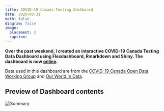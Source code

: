 ```yaml
---
title: COVID-19 Canada Testing Dashboard
date: 2020-08-31
math: false
diagram: false
image:
  placement: 3
  caption:
---
```


**Over the past weekend, I created an interactive COVID-19 Canada Testing Data Dashboard using Flexdashboard, Rmarkdown and Shiny. The dashboard is now [online](https://kuan-liu.shinyapps.io/Testing_Dash/).**

Data used in this dashboard are from the [COVID-19 Canada Open Data Working Group](https://github.com/ishaberry/Covid19Canada) and [Our World In Data](https://github.com/owid/covid-19-data/tree/master/public/data/).



## Preview of Dashboard contents

![Summary](/img/snippeek.png)



